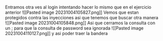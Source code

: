 Entramos otra ves al login intentando hacer lo mismo que en el ejercicio anterior
![[Pasted image 20231004105827.png]]
Vemos que estan protegidos contra las inyecciones asi que tenemos que buscar otra manera
![[Pasted image 20231004105848.png]]
Asi que cerramos la consulta con un ; para que la consulta de password sea ignorada
![[Pasted image 20231004110127.png]]
y asi poder traer la bandera